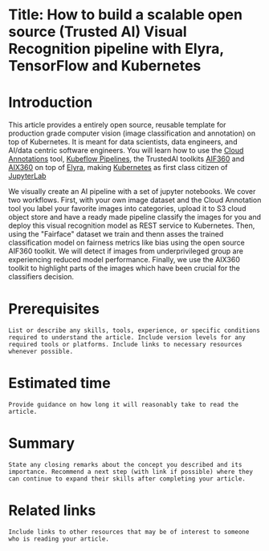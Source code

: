 # Title: How to build a scalable open source (Trusted AI) Visual Recognition pipeline with Elyra, TensorFlow and Kubernetes

# Introduction
This article provides a entirely open source, reusable template for production grade computer vision (image classification and annotation) on top of Kubernetes. It is meant for data scientists, data engineers, and AI/data centric software engineers. You will learn how to use the [Cloud Annotations](https://github.com/cloud-annotations) tool, [Kubeflow Pipelines](https://kubeflow.org), the TrustedAI toolkits [AIF360](https://github.com/Trusted-AI/AIF360) and [AIX360](https://github.com/Trusted-AI/AIX360) on top of [Elyra](https://github.com/elyra-ai), making [Kubernetes](https://kubernetes.io/) as first class citizen of [JupyterLab](https://jupyter.org)

We visually create an AI pipeline with a set of jupyter notebooks. We cover two workflows. First, with your own image dataset and the Cloud Annotation tool you label your favorite images into categories, upload it to S3 cloud object store and have a ready made pipeline classify the images for you and deploy this visual recognition model as REST service to Kubernetes. Then, using the "Fairface" dataset we train and thenn asses the trained classification model on fairness metrics like bias using the open source AIF360 toolkit. We will detect if images from underprivileged group are experiencing reduced model performance. Finally, we use the AIX360 toolkit to highlight parts of the images which have been crucial for the classifiers decision.
    
    
# Prerequisites
    List or describe any skills, tools, experience, or specific conditions required to understand the article. Include version levels for any required tools or platforms. Include links to necessary resources whenever possible.
# Estimated time
    Provide guidance on how long it will reasonably take to read the article.
# Summary
    State any closing remarks about the concept you described and its importance. Recommend a next step (with link if possible) where they can continue to expand their skills after completing your article.
# Related links
    Include links to other resources that may be of interest to someone who is reading your article.
